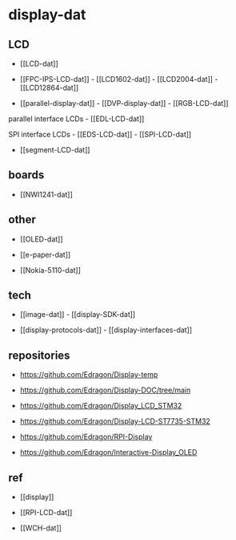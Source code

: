 
# display-dat




## LCD 

- [[LCD-dat]] 

- [[FPC-IPS-LCD-dat]] - [[LCD1602-dat]] - [[LCD2004-dat]] - [[LCD12864-dat]]

- [[parallel-display-dat]] - [[DVP-display-dat]] - [[RGB-LCD-dat]]

parallel interface LCDs - [[EDL-LCD-dat]]

SPI interface LCDs - [[EDS-LCD-dat]] - [[SPI-LCD-dat]]



- [[segment-LCD-dat]]


## boards 

- [[NWI1241-dat]]

## other 


- [[OLED-dat]]

- [[e-paper-dat]]

- [[Nokia-5110-dat]]

## tech 

- [[image-dat]] - [[display-SDK-dat]]

- [[display-protocols-dat]] - [[display-interfaces-dat]]


## repositories 

- https://github.com/Edragon/Display-temp
- https://github.com/Edragon/Display-DOC/tree/main



- https://github.com/Edragon/Display_LCD_STM32
- https://github.com/Edragon/Display-LCD-ST7735-STM32


- https://github.com/Edragon/RPI-Display

- https://github.com/Edragon/Interactive-Display_OLED


## ref 

- [[display]]

- [[RPI-LCD-dat]]

- [[WCH-dat]]


